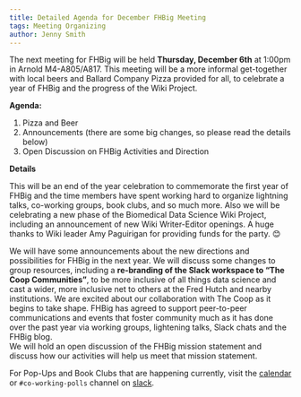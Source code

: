 ```yaml
---
title: Detailed Agenda for December FHBig Meeting
tags: Meeting Organizing
author: Jenny Smith
---
```


The next meeting for FHBig will be held **Thursday, December 6th** at 1:00pm in Arnold M4-A805/A817.  This meeting will be a more informal get-together with local beers and Ballard Company Pizza provided for all, to celebrate a year of FHBig and the progress of the Wiki Project.  

**Agenda:**
1.	Pizza and Beer
2.	Announcements (there are some big changes, so please read the details below)
3.	Open Discussion on FHBig Activities and Direction

**Details**

This will be an end of the year celebration to commemorate the first year of FHBig and the time members have spent working hard to organize lightning talks, co-working groups, book clubs, and so much more.  Also we will be celebrating a new phase of the Biomedical Data Science Wiki Project, including an announcement of new Wiki Writer-Editor openings.  A huge thanks to Wiki leader Amy Paguirigan for providing funds for the party. 😊

We will have some announcements about the new directions and possibilities for FHBig in the next year.  We will discuss some changes to group resources, including a **re-branding of the Slack workspace to “The Coop Communities”**, to be more inclusive of all things data science and cast a wider, more inclusive net to others at the Fred Hutch and nearby institutions.  We are excited about our collaboration with The Coop as it begins to take shape.  FHBig has agreed to support peer-to-peer communications and events that foster community much as it has done over the past year via working groups, lightening talks, Slack chats and the FHBig blog.  
We will hold an open discussion of the FHBig mission statement and discuss how our activities will help us meet that mission statement.



For Pop-Ups and Book Clubs that are happening currently, visit the [calendar](https://fredhutch.github.io/FHBig/calendar/) or `#co-working-polls` channel on [slack](https://fhbig.slack.com/).
